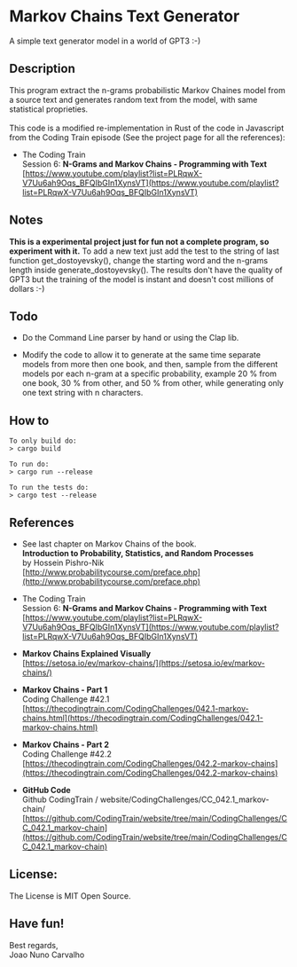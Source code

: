 # Markov Chains Text Generator   
A simple text generator model in a world of GPT3 :-)

## Description
This program extract the n-grams probabilistic Markov Chaines model from a source text and generates random text from the model, with same statistical proprieties. <br>
<br> 
This code is a modified re-implementation in Rust of the code in Javascript from the Coding Train episode (See the project page for all the references):

* The Coding Train <br>
  Session 6: **N-Grams and Markov Chains - Programming with Text** <br>
  [https://www.youtube.com/playlist?list=PLRqwX-V7Uu6ah9Oqs_BFQIbGIn1XynsVT](https://www.youtube.com/playlist?list=PLRqwX-V7Uu6ah9Oqs_BFQIbGIn1XynsVT)


## Notes 
**This is a experimental project just for fun not a complete program, so experiment with it.** To add a new text just add the test to the string of last function get_dostoyevsky(), change the starting word and the n-grams length inside generate_dostoyevsky(). The results don't have the quality of GPT3 but the training of the model is instant and doesn't cost millions of dollars :-)


## Todo 
* Do the Command Line parser by hand or using the Clap lib.

* Modify the code to allow it to generate at the same time separate models from more then one book, and then, sample from the different models por each n-gram at a specific probability, example 20 % from one book, 30 % from other, and 50 % from other, while generating only one text string with n characters.


## How to
```
To only build do:
> cargo build

To run do:
> cargo run --release

To run the tests do:
> cargo test --release
```


## References

* See last chapter on Markov Chains of the book.<br>
  **Introduction to Probability, Statistics, and Random Processes** <br>
  by Hossein Pishro-Nik <br>
  [http://www.probabilitycourse.com/preface.php](http://www.probabilitycourse.com/preface.php)

* The Coding Train <br>
  Session 6: **N-Grams and Markov Chains - Programming with Text** <br>
  [https://www.youtube.com/playlist?list=PLRqwX-V7Uu6ah9Oqs_BFQIbGIn1XynsVT](https://www.youtube.com/playlist?list=PLRqwX-V7Uu6ah9Oqs_BFQIbGIn1XynsVT)

* **Markov Chains Explained Visually** <br>
  [https://setosa.io/ev/markov-chains/](https://setosa.io/ev/markov-chains/)

* **Markov Chains - Part 1** <br>
  Coding Challenge #42.1 <br>
  [https://thecodingtrain.com/CodingChallenges/042.1-markov-chains.html](https://thecodingtrain.com/CodingChallenges/042.1-markov-chains.html)

* **Markov Chains - Part 2** <br>
  Coding Challenge #42.2 <br>
  [https://thecodingtrain.com/CodingChallenges/042.2-markov-chains](https://thecodingtrain.com/CodingChallenges/042.2-markov-chains)

* **GitHub Code** <br>
  Github CodingTrain / website/CodingChallenges/CC_042.1_markov-chain/ <br>
  [https://github.com/CodingTrain/website/tree/main/CodingChallenges/CC_042.1_markov-chain](https://github.com/CodingTrain/website/tree/main/CodingChallenges/CC_042.1_markov-chain)


## License: 
The License is MIT Open Source.


## Have fun!
Best regards, <br>
Joao Nuno Carvalho